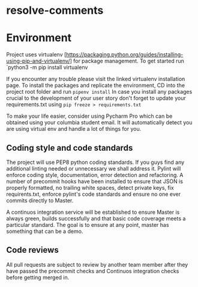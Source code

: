 # resolve-comments
# Environment

Project uses virtualenv [https://packaging.python.org/guides/installing-using-pip-and-virtualenv/] for
package management. 
To get started run 
        `python3 -m pip install virtualenv

If you encounter any trouble please visit the linked virtualenv installation page. 
To install the packages and replicate the environment, CD into the project root folder and run
        `pipenv install`
In case you install any packages crucial to the development of your user story don't forget to update
your requirements.txt using 
         `pip freeze > requirements.txt`

To make your life easier, consider using Pycharm Pro which can be obtained using your columbia student email. 
It will automatically detect you are using virtual env and handle a lot of things for you. 
## Coding style and code standards

The project will use PEP8 python coding standards. If you guys find any additional linting needed or unnecessary we shall
address it. Pylint will enforce coding style, documentation, error detection and refactoring. A number of precommit hooks have
been installed to ensure that JSON is properly formatted, no trailing white spaces, detect private keys, fix requirents.txt,
enforce pylint's code standards and ensure no one ever commits directly to Master. 

A continuos integration service will be established to ensure Master is always green, builds successfully and that basic code
coverage meets a particular standard. The goal is to ensure at any point, master has something that can be a demo. 

## Code reviews

All pull requests are subject to review by another team member after they have passed the precommit checks and Continuos integration
 checks before getting merged in.